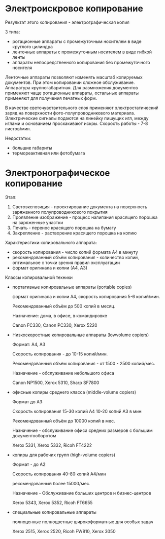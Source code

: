 # Электроискровое копирование

Результат этого копирования - электрографическая копия

3 типа:

- ротационные аппараты с промежуточным носителем в виде круглого цилиндра
- ленточные аппараты с промежуточным носителем в виде гибкой ленты
- аппараты непосредственного копирования без промежуточного носителя

Ленточные аппараты позволяют изменять масштаб копируемых документов. При этом копировании сложное обслуживание. Аппаратура крупногабаритная. Для размножения документов применяют чаще ротационные аппараты, остальные аппараты применяют для получения печатных форм.

В качестве светочувствительного слоя применяют электростатический заряд на поверхности фото-полупроводникового материала. Электрические сигналы подаются на линейку пишущих игл, между иглами и основанием проскакивают искры. Скорость работы - 7-8 листов/мин.

Недостатки:

- большие габариты
- термореактивная или фотобумага

# Электронографическое копирование

Этап:

1. Светоэкспозиция - проектирование документа на поверхность заряженного полупроводникового покрытия
2. Проявление изображение - процесс налипания красящего порошка на заряженные участки
3. Печать - перенос красящего порошка на бумагу
4. Закрепление - растворение красящего порошка на копию

Характеристики копировального аппарата:

- скорость копирования - число копий формата А4 в минуту
- рекомендованный объём копирования - количество копий, оптимальное с точки зрения правил эксплуатации
- формат оригинала и копии (А4, А3)

Классы копировальной техники

- портативные копировальные аппараты (portable copies) 

  формат оригинала и копии А4, скорость копирования 5-6 копий/мин.

  Рекомендованный объём до 500 копий в месяц.

  Назначение: дома, в офисе, в командировке

  Canon FC330, Canon PC330, Xerox 5220

- Низкоскоростные копировальные аппараты (lowvolume copiers)

  Формат: А4, А3

  Скорость копирования - до 10-15 копий/мин.

  Рекомендованный объём копирования - от 1500 - 2500 копий/мес.

  Назначение - обслуживание небольшого офиса

  Canon NP1500, Xerox 5310, Sharp SF7800

- офисные копиры среднего класса (middle-volume copiers)

  Формат до А3

  Скорость копирования 15-30 копий А4
                       10-20 копий А3 в мин

  Рекомендованный объём до 10000 копий в мес.

  Назначение - обслуживание офиса средних размеров с большим документооборотом

  Xerox 5331, Xerox 5332, Ricoh FT4222

- копиры для рабочих групп (high-volume copiers)

  Формат - до А2

  Скорость копирования 40-80 копий А4/мин

  рекомендованный более 15000/мес.

  Назначение - Обслуживание больших центров и бизнес-центров

  Xerox 5343, Xerox 5352, Ricoh FT6655

- специальные копировальные аппараты

  полноценные полноцветные широкоформатные для особых задач

  Xerox 2515, Xerox 2520, Ricoh FW810, Xerox 3050